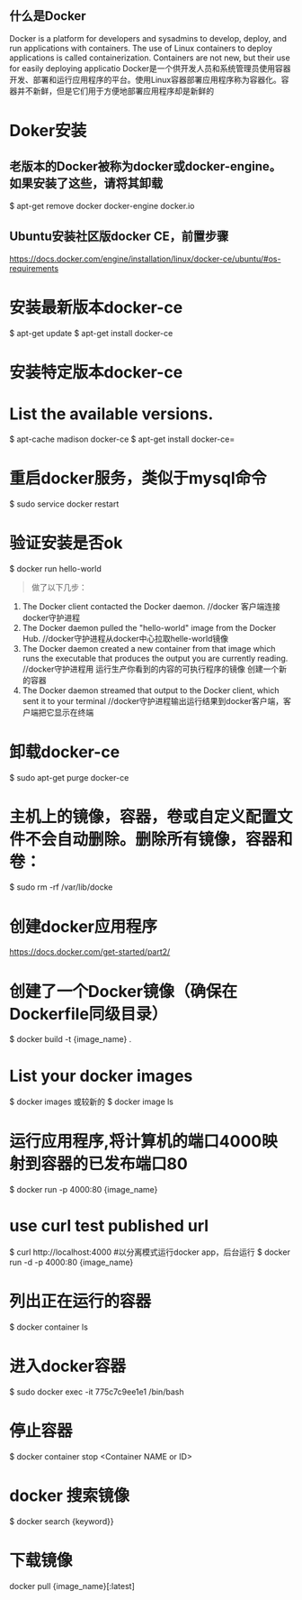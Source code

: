 ## 什么是Docker
Docker is a platform for developers and sysadmins to develop, deploy, and run applications with containers. The use of Linux containers to deploy applications is called containerization. Containers are not new, but their use for easily deploying applicatio
Docker是一个供开发人员和系统管理员使用容器开发、部署和运行应用程序的平台。使用Linux容器部署应用程序称为容器化。容器并不新鲜，但是它们用于方便地部署应用程序却是新鲜的

# Doker安装
## 老版本的Docker被称为docker或docker-engine。如果安装了这些，请将其卸载
$ apt-get remove docker docker-engine docker.io
## Ubuntu安装社区版docker CE，前置步骤
https://docs.docker.com/engine/installation/linux/docker-ce/ubuntu/#os-requirements
# 安装最新版本docker-ce
$ apt-get update
$ apt-get install docker-ce
# 安装特定版本docker-ce
# List the available versions.
$ apt-cache madison docker-ce
$ apt-get install docker-ce=<VERSION>

# 重启docker服务，类似于mysql命令
$ sudo service docker restart


# 验证安装是否ok

$ docker run hello-world

> 做了以下几步：
1. The Docker client contacted the Docker daemon. //docker 客户端连接docker守护进程
2. The Docker daemon pulled the "hello-world" image from the Docker Hub. //docker守护进程从docker中心拉取helle-world镜像
3. The Docker daemon created a new container from that image which runs the executable that produces the output you are currently reading.  
//docker守护进程用 运行生产你看到的内容的可执行程序的镜像 创建一个新的容器
4. The Docker daemon streamed that output to the Docker client, which sent it to your terminal
//docker守护进程输出运行结果到docker客户端，客户端把它显示在终端

# 卸载docker-ce
$ sudo apt-get purge docker-ce
# 主机上的镜像，容器，卷或自定义配置文件不会自动删除。删除所有镜像，容器和卷：

$ sudo rm -rf /var/lib/docke

# 创建docker应用程序

https://docs.docker.com/get-started/part2/

# 创建了一个Docker镜像（确保在Dockerfile同级目录）

$ docker build -t {image_name} .

# List your docker images
$ docker images
或较新的
$ docker image ls

# 运行应用程序,将计算机的端口4000映射到容器的已发布端口80

$ docker run -p 4000:80 {image_name}

# use curl test published url
$ curl http://localhost:4000
#以分离模式运行docker app，后台运行
$ docker run -d -p 4000:80 {image_name}

# 列出正在运行的容器
$ docker container ls

# 进入docker容器
$ sudo docker exec -it 775c7c9ee1e1 /bin/bash
# 停止容器
$ docker container stop <Container NAME or ID\>
# docker 搜索镜像
$ docker search {keyword}}
# 下载镜像
docker pull {image_name}[:latest]
